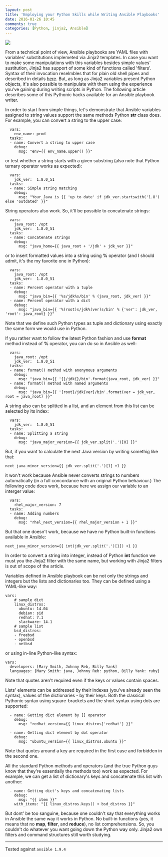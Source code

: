 ```yaml
---
layout: post
title: 'Employing your Python Skills while Writing Ansible Playbooks'
date: 2016-01-26 10:45
comments: true
categories: [Python, jinja2, Ansible]
---
```

![](http://uploads6.wikiart.org/images/gustave-dore/don-quixote-11.jpg)

From a technical point of view, Ansible playbooks are YAML files with variables' substitutions implemeted via Jinja2 templates. In case you want to make some manipulations with this variables besides simple values' sustitution, Jinja2 has support of some kind of functions called 'filters'. Syntax of their invocation reselmbles that for plain old shell pipes and described in details [here](http://jinja.pocoo.org/docs/dev/templates/#list-of-builtin-filters). But, as long as Jinja2 variables present Python objects, it's also possible to manipulate with them using the experience you've gaining during writing scripts in Python. The following article describes some of this Pythonic hacks available for an Ansible playbook writer.

In order to start from simple things, let's demonstrate that Ansible variables assigned to string values support the same methods Python **str** class does. For example, you can convert a string to the upper case:

```
  vars:
    env_name: prod
  tasks:
  - name: Convert a string to upper case
    debug:
      msg: "env={{ env_name.upper() }}"  
```

or test whether a string starts with a given substring (also note that Python ternary operator works as expected):

```
  vars:
    jdk_ver:  1.8.0_51
  tasks:
  - name: Simple string matching
    debug:
      msg: "Your Java is {{ 'up to date' if jdk_ver.startswith('1.8') else 'outdated' }}"
```

String operators also work. So, it'll be possible to concatenate strings:

```
  vars:
    java_root: /opt
    jdk_ver:  1.8.0_51
  tasks:
  - name: Concatenate strings
    debug:
      msg: "java_home={{ java_root + '/jdk' + jdk_ver }}"
```

or to insert formatted values into a string using **%** operator (and I should admit, it's the my favorite one in Python):

```
  vars:
    java_root: /opt
    jdk_ver:  1.8.0_51
  tasks:
  - name: Percent operator with a tuple
    debug:
      msg: "java_bin={{ '%s/jdk%s/bin' % (java_root, jdk_ver) }}"
  - name: Percent operator with a dict
    debug:
      msg: "java_bin={{ '%(root)s/jdk%(ver)s/bin' % {'ver': jdk_ver, 'root': java_root} }}"

```

Note that we define such Python types as tuple and dictionary using exactly the same form we would use in Python.

If you rather want to follow the latest Python fashion and use **format** method instead of **%** operator, you can do so in Ansible as well:

```
  vars:
    java_root: /opt
    jdk_ver:  1.8.0_51
  tasks:
  - name: format() method with anonymous arguments
    debug:
      msg: "java_bin={{ '{}/jdk{}/bin'.format(java_root, jdk_ver) }}"
  - name: format() method with named arguments
    debug:
      msg: "java_bin={{ '{root}/jdk{ver}/bin'.format(ver = jdk_ver, root = java_root) }}"
```

A string also can be splitted in a list, and an element from this list can be selected by its index:

```
  vars:
    jdk_ver:  1.8.0_51
  tasks:
  - name: Splitting a string
    debug:
      msg: "java_major_version={{ jdk_ver.split('.')[0] }}"
```

But, if you want to calculate the next Java version by writing somethig like that:

```
next_java_minor_version={{ jdk_ver.split('.')[1] +1 }}
```

it won't work because Ansible never converts strings to numbers automatically (in a full concordance with an original Python behaviour.) The following code does work, because here we assign our variable to an interger value:

```
  vars:
    rhel_major_version: 7
  tasks:
  - name: Adding numbers
    debug:
      msg: "rhel_next_version={{ rhel_major_version + 1 }}"
```

But that one doesn't work, because we have no Python built-in functions available in Ansible:

```
next_java_minor_version={{ int(jdk_ver.split('.')[1]) +1 }}
```

In order to convert a string into integer, instead of Python **int** function we must you the Jinja2 filter with the same name, but working with Jinja2 filters is out of scope of the article.

Variables defined in Ansible playbook can be not only the strings and integers but the lists and dictionaries too. They can be defined using a YAML-like way:

```
vars:
    # sample dict
    linux_distros:
      ubuntu: 14.04
      debian: sid
      redhat: 7.1
      slackware: 14.1
    # sample list  
    bsd_distros:
    - freebsd
    - openbsd
    - netbsd  
```

or using in-line Python-like syntax:

```
vars:
  developers: [Mary Smith, Johnny Reb, Billy Yank]
  languages: {Mary Smith: java, Johnny Reb: python, Billy Yank: ruby}
```

Note that quotes aren't required even if the keys or values contain spaces.

Lists' elements can be addressed by their indexes (you've already seen the syntax), values of the dictionaries - by their keys. Both the classical Pythonic syntax using square-brackets and the short syntax using dots are supported:

```
  - name: Getting dict element by [] operator
    debug:
      msg: "redhat_version={{ linux_distros['redhat'] }}"

  - name: Getting dict element by dot operator
    debug:
      msg: "ubuntu_version={{ linux_distros.ubuntu }}"
```

Note that quotes around a key are required in the first case and forbidden in the second one.

All the standard Python methods and operators (and the true Python guys know that they're essentially the methods too) work as expected. For example, we can get a list of dictionary's keys and concatenate this list with another:

```
  - name: Getting dict's keys and concatenating lists
    debug:
      msg: "{{ item }}"
    with_items: "{{ linux_distros.keys() + bsd_distros }}"
```

But dont' be too sanguine, because one couldn't say that everything works in Ansible the same way it works in Python. No built-in functions (yes, it means that no **map**, **filter**, and **reduce**), no list comprehensions. So, you couldn't do whatever you want going down the Python way only. Jinja2 own filters and command structures still worth studying.

----

Tested against `ansible 1.9.4`